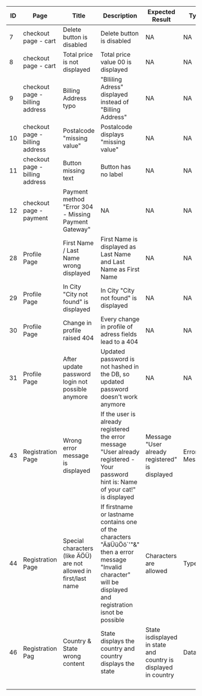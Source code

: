 
| ID  | Page           | Title                                                            | Description                                                                                                                                       | Expected Result                                                | Type          | Discoverable via | 
|-----|----------------|------------------------------------------------------------------|---------------------------------------------------------------------------------------------------------------------------------------------------|----------------------------------------------------------------|---------------|------------------|
|7 |checkout page - cart | Delete button is disabled | Delete button is disabled |NA |NA |GarbageCollector Tour (Button) |
|8 |checkout page - cart | Total price is not displayed | Total price value 00 is displayed|NA |NA |Landmark Tour |
|9 |checkout page - billing address | Billing Address typo | "Blliling Adress" displayed instead of "Billing Address"|NA |NA |Supporting Actor Tour |
|10 |checkout page - billing address | Postalcode "missing value"| Postalcode displays "missing value"|NA |NA |FedEx Tour |
|11 |checkout page - billing address | Button missing text | Button has no label |NA |NA |GarbageCollector Tour (Button)  |
|12 |checkout page - payment | Payment method "Error 304 - Missing Payment Gateway"|NA | NA|NA |Supporting Actor Tour |
| 28  | Profile Page | First Name / Last Name wrong displayed                           | First Name is displayed as Last Name and Last Name as First Name                    | NA                                                             | NA            | FedEx Tour       | 
| 29  | Profile Page | In City "City not found" is displayed                            | In City "City not found" is displayed                                               | NA                                                             | NA            | FedEx Tour       | 
| 30  | Profile Page | Change in profile raised 404                                     | Every change in profile of adress fields lead to a 404                              | NA                                                             | NA            | FedEx Tour       | 
| 31  | Profile Page | After update password login not possible anymore                 | Updated password is not hashed in the DB, so updated password doesn't work anymore  | NA                                                             | NA            | FedEx Tour       | 
| 43  | Registration Page | Wrong error message is displayed                                 | If the user is already registered the error message "User already registered - Your password hint is: Name of your cat!" is displayed             | Message "User already registered" is displayed                 | Error Message | tbd              |
| 44  | Registration Page | Special characters (like ÄÖÜ) are not allowed in first/last name | If firstname or lastname contains one of the characters "ÄäÜüÖö`'"&" then a error message "Invalid character" will be displayed and registration isnot be possible | Characters are allowed                                         | Type          | tbd              |
| 46  | Registration Pag | Country & State wrong content                                    | State displays the country and country displays the state                                                                                         | State isdisplayed in state and country is displayed in country | Data          | tbd              |
|     |                |                                                                  |                                                                                                                                                   |                                                                |               |                  | 
|     |                |                                                                  |                                                                                                                                                   |                                                                |               |                  | 
|     |                |                                                                  |                                                                                                                                                   |                                                                |               |                  | 
|     |                |                                                                  |                                                                                                                                                   |                                                                |               |                  | 







